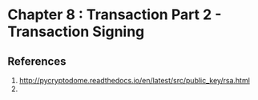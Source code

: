 # Chapter 8 : Transaction Part 2 - Transaction Signing



## References

1. http://pycryptodome.readthedocs.io/en/latest/src/public_key/rsa.html
2. ​